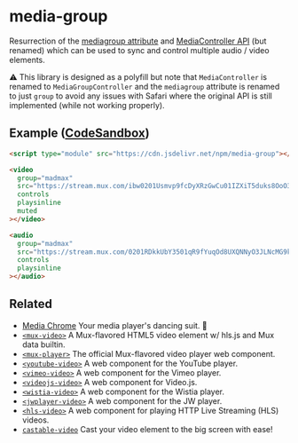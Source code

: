 # media-group

Resurrection of the [mediagroup attribute](https://html.spec.whatwg.org/commit-snapshots/a4c46fc65e8ba138baeadf0bd1c2055b7bb43863/#attr-media-mediagroup) and [MediaController API](https://html.spec.whatwg.org/commit-snapshots/a4c46fc65e8ba138baeadf0bd1c2055b7bb43863/#synchronising-multiple-media-elements) (but renamed) which can be used to sync and control multiple audio / video elements.

⚠️ This library is designed as a polyfill but note that `MediaController` is renamed to `MediaGroupController` and the `mediagroup` attribute is renamed to just `group` to avoid any issues with Safari where the original API is still implemented (while not working properly).

## Example ([CodeSandbox](https://codesandbox.io/s/media-group-4p9v81))

```html
<script type="module" src="https://cdn.jsdelivr.net/npm/media-group"></script>

<video
  group="madmax"
  src="https://stream.mux.com/ibw0201Usmvp9fcDyXRzGwCu01IZXiT5duks8OoO3OQ01e00/low.mp4"
  controls
  playsinline
  muted
></video>

<audio
  group="madmax"
  src="https://stream.mux.com/0201RDkkUbY3501qR9fYuqOd8UXQNNyO3JLNcMG9kW4rpA/audio.m4a"
  controls
  playsinline
></audio>
```

## Related

- [Media Chrome](https://github.com/muxinc/media-chrome) Your media player's dancing suit. 🕺
- [`<mux-video>`](https://github.com/muxinc/elements/tree/main/packages/mux-video) A Mux-flavored HTML5 video element w/ hls.js and Mux data builtin.
- [`<mux-player>`](https://github.com/muxinc/elements/tree/main/packages/mux-player) The official Mux-flavored video player web component.
- [`<youtube-video>`](https://github.com/muxinc/media-elements/tree/main/packages/youtube-video-element) A web component for the YouTube player.
- [`<vimeo-video>`](https://github.com/muxinc/media-elements/tree/main/packages/vimeo-video-element) A web component for the Vimeo player.
- [`<videojs-video>`](https://github.com/muxinc/media-elements/tree/main/packages/videojs-video-element) A web component for Video.js.
- [`<wistia-video>`](https://github.com/muxinc/media-elements/tree/main/packages/wistia-video-element) A web component for the Wistia player.
- [`<jwplayer-video>`](https://github.com/muxinc/media-elements/tree/main/packages/jwplayer-video-element) A web component for the JW player.
- [`<hls-video>`](https://github.com/muxinc/media-elements/tree/main/packages/hls-video-element) A web component for playing HTTP Live Streaming (HLS) videos.
- [`castable-video`](https://github.com/muxinc/media-elements/tree/main/packages/castable-video) Cast your video element to the big screen with ease!
